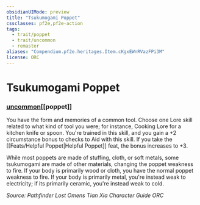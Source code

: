 ```yaml
---
obsidianUIMode: preview
title: "Tsukumogami Poppet"
cssclasses: pf2e,pf2e-action
tags:
  - trait/poppet
  - trait/uncommon
  - remaster
aliases: "Compendium.pf2e.heritages.Item.cKgxEWnRVazFPi3M"
license: ORC
---
```

# Tsukumogami Poppet

### [uncommon](uncommon "Uncommon Rarity Trait")[[poppet]]






You have the form and memories of a common tool. Choose one Lore skill related to what kind of tool you were; for instance, Cooking Lore for a kitchen knife or spoon. You're trained in this skill, and you gain a +2 circumstance bonus to checks to Aid with this skill. If you take the [[Feats/Helpful Poppet|Helpful Poppet]] feat, the bonus increases to +3.

While most poppets are made of stuffing, cloth, or soft metals, some tsukumogami are made of other materials, changing the poppet weakness to fire. If your body is primarily wood or cloth, you have the normal poppet weakness to fire. If your body is primarily metal, you're instead weak to electricity; if its primarily ceramic, you're instead weak to cold.

*Source: Pathfinder Lost Omens Tian Xia Character Guide*
*ORC*